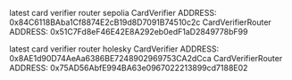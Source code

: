 latest card verifier router sepolia
CardVerifier ADDRESS: 0x84C6118BAba1Cf8874E2cB19d8D7091B74510c2c
CardVerifierRouter ADDRESS: 0x51C7Fd8eF46E42E8A292eb0edF1aD2849778bF99

latest card verifier router holesky
CardVerifier ADDRESS: 0x8AE1d90D74AeAa6386BE7248902969753CA2dCca
CardVerifierRouter ADDRESS: 0x75AD56AbfE994BA63e0967022213899cd7188E02